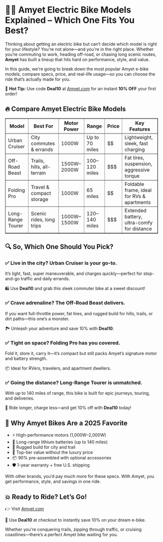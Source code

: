 <!DOCTYPE html>
<html lang="en">
<head>
  <meta charset="UTF-8">
  <meta name="viewport" content="width=device-width, initial-scale=1">
  <meta name="description" content="Compare Amyet electric bike models and find the best one for your needs. Use Deal10 to get 10% off your first order at Amyet.com.">
  
</head>
<body>

  <h1>🚴‍♂️ Amyet Electric Bike Models Explained – Which One Fits You Best?</h1>

  <p>Thinking about getting an electric bike but can’t decide which model is right for your lifestyle? You're not alone—and you're in the right place. Whether you’re commuting to work, heading off-road, or chasing long scenic routes, <strong>Amyet</strong> has built a lineup that hits hard on performance, style, and value.</p>

  <p>In this guide, we're going to break down the most popular Amyet e-bike models, compare specs, price, and real-life usage—so you can choose the ride that’s actually made for you.</p>

  <p>🎁 <strong>Hot Tip:</strong> Use code <strong>Deal10</strong> at <a href="https://www.amyet.com/?ref=Deal10" target="_blank">Amyet.com</a> for an instant <strong>10% OFF</strong> your first order!</p>

  <h2>🔥 Compare Amyet Electric Bike Models</h2>

  <table border="1" cellpadding="10" cellspacing="0">
    <thead>
      <tr>
        <th>Model</th>
        <th>Best For</th>
        <th>Motor Power</th>
        <th>Range</th>
        <th>Price</th>
        <th>Key Features</th>
      </tr>
    </thead>
    <tbody>
      <tr>
        <td>Urban Cruiser</td>
        <td>City commutes & errands</td>
        <td>1000W</td>
        <td>Up to 70 miles</td>
        <td>$$</td>
        <td>Lightweight, sleek, fast charging</td>
      </tr>
      <tr>
        <td>Off-Road Beast</td>
        <td>Trails, hills, all-terrain</td>
        <td>1500W–2000W</td>
        <td>100–120 miles</td>
        <td>$$$</td>
        <td>Fat tires, suspension, aggressive torque</td>
      </tr>
      <tr>
        <td>Folding Pro</td>
        <td>Travel & compact storage</td>
        <td>1000W</td>
        <td>65 miles</td>
        <td>$$</td>
        <td>Foldable frame, ideal for RVs & apartments</td>
      </tr>
      <tr>
        <td>Long-Range Tourer</td>
        <td>Scenic rides, long trips</td>
        <td>1000W–1500W</td>
        <td>120–140 miles</td>
        <td>$$$</td>
        <td>Extended battery, ultra-comfy for distance</td>
      </tr>
    </tbody>
  </table>

  <h2>🔍 So, Which One Should You Pick?</h2>

  <h3>✅ Live in the city? Urban Cruiser is your go-to.</h3>
  <p>It’s light, fast, super maneuverable, and charges quickly—perfect for stop-and-go traffic and daily errands.</p>
  <p>🛍️ Use <strong>Deal10</strong> and grab this sleek commuter bike at a sweet discount!</p>

  <h3>✅ Crave adrenaline? The Off-Road Beast delivers.</h3>
  <p>If you want full-throttle power, fat tires, and rugged build for hills, trails, or dirt paths—this one’s a monster.</p>
  <p>🏞️ Unleash your adventure and save 10% with <strong>Deal10</strong>.</p>

  <h3>✅ Tight on space? Folding Pro has you covered.</h3>
  <p>Fold it, store it, carry it—it’s compact but still packs Amyet’s signature motor and battery strength.</p>
  <p>📦 Ideal for RVers, travelers, and apartment dwellers.</p>

  <h3>✅ Going the distance? Long-Range Tourer is unmatched.</h3>
  <p>With up to 140 miles of range, this bike is built for epic journeys, touring, and deliveries.</p>
  <p>💪 Ride longer, charge less—and get 10% off with <strong>Deal10</strong> today!</p>

  <h2>🎯 Why Amyet Bikes Are a 2025 Favorite</h2>
  <ul>
    <li>⚡ High-performance motors (1,000W–2,000W)</li>
    <li>🔋 Long-range lithium batteries (up to 140 miles)</li>
    <li>🛞 Rugged build for city and trail</li>
    <li>💸 Top-tier value without the luxury price</li>
    <li>📦 90% pre-assembled with optional accessories</li>
    <li>🛡️ 1-year warranty + free U.S. shipping</li>
  </ul>

  <p>With other brands, you’d pay much more for these specs. With Amyet, you get performance, style, and savings in one ride.</p>

  <h2>💥 Ready to Ride? Let’s Go!</h2>
  <p>👉 Visit <a href="https://www.amyet.com/?ref=Deal10" target="_blank">Amyet.com</a></p>
  <p>🎁 Use <strong>Deal10</strong> at checkout to instantly save 10% on your dream e-bike.</p>

  <p>Whether you're conquering trails, zipping through traffic, or cruising coastlines—there’s a perfect Amyet bike waiting for you.</p>

</body>
</html>

